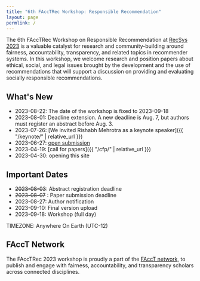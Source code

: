 ```yaml
---
title: "6th FAccTRec Workshop: Responsible Recommendation"
layout: page
permlink: /
---
```


The 6th FAccTRec Workshop on Responsible Recommendation at [RecSys 2023](https://recsys.acm.org/recsys23/) is a valuable catalyst for research and community-building around fairness, accountability, transparency, and related topics in recommender systems.
In this workshop, we welcome research and position papers about ethical, social, and legal issues brought by the development and the use of recommendations that will support a discussion on providing and evaluating socially responsible recommendations.

## What's New

* 2023-08-22: The date of the workshop is fixed to 2023-09-18
* 2023-08-01: Deadline extension. A new deadline is Aug. 7, but authors must register an abstract before Aug. 3.
* 2023-07-26: [We invited Rishabh Mehrotra as a keynote speaker]({{ "/keynote/" | relative_url }})
* 2023-06-27: [open submission](https://easychair.org/conferences/?conf=facctrec2023)
* 2023-04-19: [call for papers]({{ "/cfp/" | relative_url }})
* 2023-04-30: opening this site

## Important Dates

- <span style="text-decoration: line-through;">2023-08-03</span>: Abstract registration deadline
- <span style="text-decoration: line-through;">2023-08-07</span>  : Paper submission deadline
- 2023-08-27: Author notification
- 2023-09-10: Final version upload
- 2023-09-18: Workshop (full day)

TIMEZONE: Anywhere On Earth (UTC-12)

## FAccT Network

The FAccTRec 2023 workshop is proudly a part of the [FAccT network](https://facctconference.org/network/), to publish and engage with fairness, accountability, and transparency scholars across connected disciplines.
